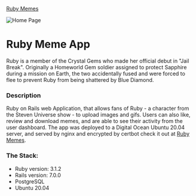 [Ruby Memes](http://ruby-memes.bruno.buzz/)

![Home Page](https://user-images.githubusercontent.com/94543524/157724548-3da9e036-949c-4a62-9681-0cebf1de5d53.png)

# Ruby Meme App

Ruby is a member of the Crystal Gems who made her official debut in "Jail Break". Originally a Homeworld Gem soldier assigned to protect Sapphire during a mission on Earth, the two accidentally fused and were forced to flee to prevent Ruby from being shattered by Blue Diamond.

### Description

Ruby on Rails web Application, that allows fans of Ruby - a character from the Steven Universe show - to upload images and gifs. Users can also like, review and download memes, and are able to see their activity from the user dashboard. The app was deployed to a Digital Ocean Ubuntu 20.04 server, and served by nginx and encrypted by certbot check it out at [Ruby Memes](http://ruby-memes.bruno.buzz/).

### The Stack:

- Ruby version: 3.1.2
- Rails version: 7.0.0
- PostgreSQL
- Ubuntu 20.04
